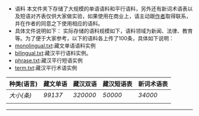 - 语料
本文件夹下存储了大规模的单语语料和平行语料，另外还有新词术语表以及短语对齐表仅供大家做实验，如果使用在商业上，请主动跟[作者](https://shajiu.github.io/)取得联系，并在作者的同意之下使用相应的语料。
- 具体文件说明如下：
实际存储的语料规模如下，语料领域为新闻、法律、教育等。为了便于大家参考，以下的语料各上传了100条，具体如下说明：
- [monolingual.txt](https://github.com/Shajiu/Corpus/blob/master/corpus/monolingual.txt):藏文单语语料实例
- [bilingual.txt](https://github.com/Shajiu/Corpus/blob/master/corpus/bilingual.txt):藏汉平行语料实例。
- [phrase.txt](https://github.com/Shajiu/Corpus/blob/master/corpus/phrase.txt):藏汉平行短语实例
- [term.txt](https://github.com/Shajiu/Corpus/blob/master/corpus/term.txt):藏汉平行术语实例

|种类(语言)|藏文单语| 藏汉双语|藏汉短语表|新词术语表|
|--|--|--|--|--|
|*大小(条)*|*99137*| *320000* |*50000*|*34000*|
|  |  |  |  |   |
---
